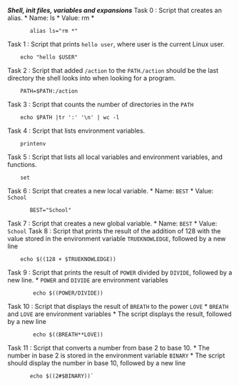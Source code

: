 ***Shell, init files, variables and expansions***
Task 0 : Script that creates an alias.
        * Name: ls
        * Value: rm *
               
           alias ls="rm *"
Task 1 : Script that prints `hello user`, where user is the current Linux user.

        echo "hello $USER"
Task 2 : Script that added `/action` to the `PATH`.`/action` should be the last directory the shell looks into when looking for a program.

        PATH=$PATH:/action
Task 3 : Script that counts the number of directories in the `PATH`

        echo $PATH |tr ':' '\n' | wc -l
Task 4 : Script that lists environment variables.

        printenv
Task 5 : Script that lists all local variables and environment variables, and functions.

        set
Task 6 : Script that creates a new local variable.
        * Name: `BEST`
        * Value: `School`
        
           BEST="School"
Task 7 : Script that creates a new global variable.
        * Name: `BEST`
        * Value: `School`
Task 8 : Script that prints the result of the addition of 128 with the value stored in the environment variable `TRUEKNOWLEDGE`, followed by a new line

        echo $((128 + $TRUEKNOWLEDGE))
Task 9 :  Script that prints the result of `POWER` divided by `DIVIDE`, followed by a new line.
        * `POWER` and `DIVIDE` are environment variables             

            echo $((POWER/DIVIDE))
Task 10 : Script that displays the result of `BREATH` to the power `LOVE`
    * `BREATH` and `LOVE` are environment variables
    * The script displays the result, followed by a new line
      
            echo $((BREATH**LOVE))
Task 11 : Script that converts a number from base 2 to base 10.
    * The number in base 2 is stored in the environment variable `BINARY`
    * The script should display the number in base 10, followed by a new line
      
           echo $((2#$BINARY))`
